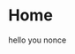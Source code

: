 <!DOCTYPE html>



<html>
<body>

  <h1> Home </h1>
  
  <p1> hello you nonce<p1>
  
</body>
</html>  
